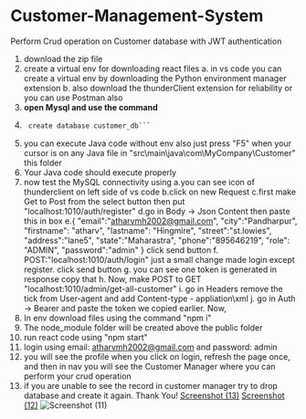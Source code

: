 # Customer-Management-System
Perform Crud operation on Customer database with JWT authentication

1. download the zip file
2. create a virtual env for downloading react files
   a. in vs code you can create a virtual env by downloading the Python environment manager extension
   b. also download the thunderClient extension for reliability or you can use Postman also
6. **open Mysql and use the command**
7. ```bash
    create database customer_db```
9. you can execute Java code without env also just press "F5" when your cursor is on any Java file in "src\main\java\com\MyCompany\Customer" this folder
10. Your Java code should execute properly
11. now test the MySQL connectivity using
    a.you can see icon of thunderclient on left side of vs code
    b.click on new Request
    c.first make Get to Post from the select button then put "localhost:1010/auth/register"
    d.go in Body -> Json Content then paste this in box
    e.{
        "email":"atharvmh2002@gmail.com",
        "city":"Pandharpur",
        "firstname": "atharv",
        "lastname": "Hingmire",
        "street":"st.lowies",
        "address":"lane5",
        "state":"Maharastra",
        "phone":"895646219",
        "role": "ADMIN",
        "password":"admin"
    }
    click send button
   f. POST:"localhost:1010/auth/login" just a small change made login except register. click send button
   g. you can see one token is generated in response copy that
   h. Now, make POST to GET "localhost:1010/admin/get-all-customer"
   i. go in Headers remove the tick from User-agent and add Content-type - appliation\xml
   j. go in Auth -> Bearer and paste the token we copied earlier.
    Now, 
12. In env download files using the command "npm i"
13. The node_module folder will be created above the public folder
14. run react code using "npm start"
15. login using email: atharvmh2002@gmail.com and password: admin
16. you will see the profile when you click on login, refresh the page once, and then in nav you will see the Customer Manager where you can perform your crud operation
17. if you are unable to see the record in customer manager try to drop database and create it again.
Thank You!
[Screenshot (13)](https://github.com/user-attachments/assets/7048a136-9dae-4506-8d17-9da07b851127)
[Screenshot (12)](https://github.com/user-attachments/assets/1a79131c-fe72-462d-a926-fb347be5d3da)
![Screenshot (11)](https://github.com/user-attachments/assets/57dd8b21-8702-403b-b237-2aee019897ce)
